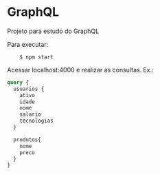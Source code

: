 # GraphQL
Projeto para estudo do GraphQL


Para executar:

```console
    $ npm start
```

Acessar localhost:4000 e realizar as consultas. Ex.:

```graphql
query {
  usuarios {
    ativo
    idade
    nome
    salario
    tecnologias
  }

  produtos{
    nome
    preco
  }
}
```